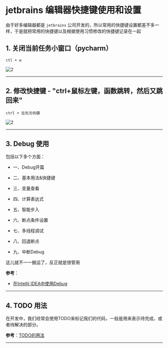 # jetbrains 编辑器快捷键使用和设置

由于好多编辑器都是 `jetbrains` 公司开发的，所以常用的快捷键设置都差不多一样，于是就把常用的快捷键以及根据使用习惯修改的快捷键记录在一起

## 1. 关闭当前任务小窗口（pycharm）

`ctl + w`

![2](http://ww1.sinaimg.cn/large/006alGmrly1g297hky1y4j30ud0kl0ve.jpg)

---

## 2. 修改快捷键 - "ctrl+鼠标左键，函数跳转，然后又跳回来"

`ctrl + 左右方向键`

![2](http://ww1.sinaimg.cn/large/006alGmrgy1g1bxqucnmnj30vp0k1775.jpg)

---

## 3. Debug 使用

包括以下多个方面：

- 一、Debug开篇

- 二、基本用法&快捷键

- 三、变量查看

- 四、计算表达式

- 五、智能步入

- 六、断点条件设置

- 七、多线程调试

- 八、回退断点

- 九、中断Debug

这儿就不一一搬运了，反正就是很管用

**参考**：

- [在Intellij IDEA中使用Debug](https://www.cnblogs.com/chiangchou/p/idea-debug.html)

---

## 4. TODO 用法

在开发中，我们经常会使用TODO来标记我们的代码，一般是用来表示待完成，或者待解决的部分。

**参考**：[TODO的用法](https://blog.csdn.net/carter_yu/article/details/90410540)

---
